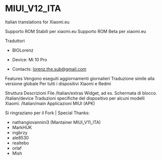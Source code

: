 # MIUI_V12_ITA
 Italian translations for Xiaomi.eu

Supporto ROM Stabili per xiaomi.eu
Supporto ROM Beta per xiaomi.eu

Traduttori
- BIOLorenz

- Device: 	Mi 10 Pro

- Contacts: 				lorenz.the.sub@gmail.com

Features
Vengono eseguiti aggiornamenti giornalieri
Traduzione simile alla versione globale
Per tutti i dispositivi Xiaomi e Redmi

Struttura
Descrizioni File
/Italian/extras Widget, ad es. Schermata di blocco.
/Italian/device Traduzioni specifiche del dispositivo per alcuni modelli Xiaomi.
/Italian/main Applicazioni MIUI (APK)

Si ringraziano per il Fork | Special Thanks:
- nathangiovannini3 (Mantainer MIUI_V11_ITA)
- MarkHUK
- ingbrzy
- ale8530
- realtebo
- orlaf
- Mish
